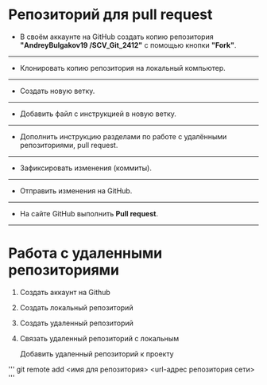 # Репозиторий для **pull request**
* В своём аккаунте на GitHub создать копию репозитория **"AndreyBulgakov19
/SCV_Git_2412"** с помощью кнопки **"Fork"**.
---
* Клонировать копию репозитория на локальный компьютер.
---
* Создать новую ветку.
---
* Добавить файл с инструкцией в новую ветку.
---
* Дополнить инструкцию разделами по работе с удалёнными репозиториями, pull request.
---
* Зафиксировать изменения (коммиты).
---
* Отправить изменения на GitHub.
---
* На сайте GitHub выполнить **Pull request**.
---
# Работа с удаленными репозиториями 
1. Создать аккаунт на Github
2. Создать локальный репозиторий
3. Создать удаленный репозиторий 
4. Связать удаленный репозиторий с локальным
 
   Добавить удаленный репозиторий к проекту

'''
git remote add <имя для репозитория> <url-адрес репозитория сети>
'''